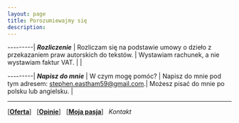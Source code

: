 ```yaml
---
layout: page
title: Porozumiewajmy się
description: 
---
```


---------|
<em markdown="1">__Rozliczenie__</em> |
Rozliczam się na podstawie umowy o dzieło z przekazaniem praw autorskich do tekstów. |
Wystawiam rachunek, a nie wystawiam faktur VAT. |
|

---------|
<em markdown="1">__Napisz do mnie__</em> |
W czym mogę pomóc? |
Napisz do mnie pod tym adresem: <stephen.eastham59@gmail.com>.|
Możesz pisać do mnie po polsku lub angielsku. |

---

[[__Oferta__](https://smoothenglish.com)] &#xA0;  [[__Opinie__](../pages/opinie.html)] &#xA0;  [[__Moja pasja__](../pages/pasja.html)]  &#xA0;  _Kontakt_